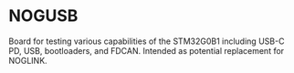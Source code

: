 # NOGUSB

Board for testing various capabilities of the STM32G0B1 including USB-C PD, USB, bootloaders, and FDCAN. Intended as potential replacement for NOGLINK.